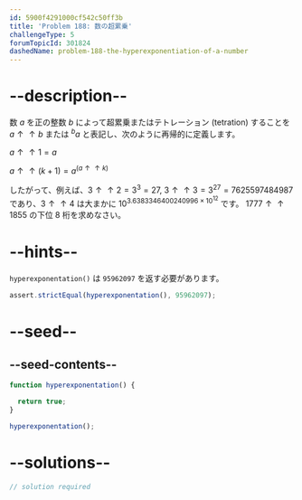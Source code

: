 ```yaml
---
id: 5900f4291000cf542c50ff3b
title: 'Problem 188: 数の超累乗'
challengeType: 5
forumTopicId: 301824
dashedName: problem-188-the-hyperexponentiation-of-a-number
---
```


# --description--

数 $a$ を正の整数 $b$ によって超累乗またはテトレーション (tetration) することを $a↑↑b$ または ${}^ba$ と表記し、次のように再帰的に定義します。

$a↑↑1 = a$

$a↑↑(k+1) = a^{(a↑↑k)}$

したがって、例えば、$3↑↑2 = 3^3 = 27$, $3↑↑3 = 3^{27} = 7625597484987$ であり、$3↑↑4$ は大まかに ${10}^{3.6383346400240996 \times {10}^{12}}$ です。 $1777↑↑1855$ の下位 8 桁を求めなさい。

# --hints--

`hyperexponentation()` は `95962097` を返す必要があります。

```js
assert.strictEqual(hyperexponentation(), 95962097);
```

# --seed--

## --seed-contents--

```js
function hyperexponentation() {

  return true;
}

hyperexponentation();
```

# --solutions--

```js
// solution required
```
